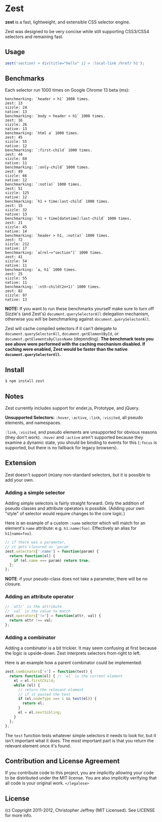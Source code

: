 # Zest

__zest__ is a fast, lightweight, and extensible CSS selector engine.

Zest was designed to be very concise while still supporting CSS3/CSS4
selectors and remaining fast.

## Usage

``` js
zest('section! > div[title="hello" i] > :local-link /href/ h1');
```

## Benchmarks

Each selector run 1000 times on Google Chrome 13 beta (ms):

    benchmarking: `header > h1` 1000 times.
    zest: 13
    sizzle: 24
    native: 13
    benchmarking: `body > header > h1` 1000 times.
    zest: 16
    sizzle: 26
    native: 13
    benchmarking: `html a` 1000 times.
    zest: 45
    sizzle: 55
    native: 12
    benchmarking: `:first-child` 1000 times.
    zest: 44
    sizzle: 68
    native: 11
    benchmarking: `:only-child` 1000 times.
    zest: 49
    sizzle: 66
    native: 12
    benchmarking: `:not(a)` 1000 times.
    zest: 51
    sizzle: 125
    native: 12
    benchmarking: `h1 + time:last-child` 1000 times.
    zest: 15
    sizzle: 32
    native: 13
    benchmarking: `h1 + time[datetime]:last-child` 1000 times.
    zest: 21
    sizzle: 45
    native: 14
    benchmarking: `header > h1, :not(a)` 1000 times.
    zest: 72
    sizzle: 212
    native: 17
    benchmarking: `a[rel~="section"]` 1000 times.
    zest: 41
    sizzle: 54
    native: 11
    benchmarking: `a, h1` 1000 times.
    zest: 25
    sizzle: 55
    native: 11
    benchmarking: `:nth-child(2n+1)` 1000 times.
    zest: 82
    sizzle: 97
    native: 13

__NOTE:__ If you want to run these benchmarks yourself make sure to turn off
Sizzle's (and Zest's) `document.querySelectorAll` delegation mechanism,
otherwise you will be benchmarking against `document.querySelectorAll`.

Zest will cache compiled selectors if it can't delegate to
`document.querySelectorAll`, `document.getElementById`, or
`document.getElementsByClassName` (depending). __The benchmark tests you see
above were performed with the caching mechanism disabled. If caching were
enabled, Zest would be faster than the native `document.querySelectorAll`.__

## Install

``` bash
$ npm install zest
```

## Notes

Zest currently includes support for ender.js, Prototype, and jQuery.

__Unsupported Selectors:__ `:hover`, `:active`, `:link`, `:visited`, all pseudo
elements, and namespaces.

`:link`, `:visited`, and pseudo elements are unsupported for obvious reasons
(they don't work). `:hover` and `:active` aren't supported because they examine
a dynamic state, you should be binding to events for this (`:focus` is
supported, but there is no fallback for legacy browsers).

## Extension

Zest doesn't support (m)any non-standard selectors, but it is possible to add
your own.

### Adding a simple selector

Adding simple selectors is fairly straight forward. Only the addition of pseudo
classes and attribute operators is possible. (Adding your own "style" of
selector would require changes to the core logic.)

Here is an example of a custom `:name` selector which will match for an
element's `name` attribute: e.g. `h1:name(foo)`. Effectively an alias
for `h1[name=foo]`.

``` js
// if there was a parameter,
// it gets closured as `param`
zest.selectors[':name'] = function(param) {
  return function(el) {
    if (el.name === param) return true;
  };
};
```

__NOTE__: if your pseudo-class does not take a parameter, there will be no
closure.

### Adding an attribute operator

``` js
// `attr` is the attribute
// `val` is the value to match
zest.operators['!='] = function(attr, val) {
  return attr !== val;
};
```

### Adding a combinator

Adding a combinator is a bit trickier. It may seem confusing at first because
the logic is upside-down. Zest interprets selectors from right to left.

Here is an example how a parent combinator could be implemented:

``` js
zest.combinators['<'] = function(test) {
  return function(el) { // `el` is the current element
    el = el.firstChild;
    while (el) {
      // return the relevant element
      // if it passed the test
      if (el.nodeType === 1 && test(el)) {
        return el;
      }
      el = el.nextSibling;
    }
  };
};
```

The `test` function tests whatever simple selectors it needs to look for, but
it isn't important what it does. The most important part is that you return
the relevant element once it's found.

## Contribution and License Agreement

If you contribute code to this project, you are implicitly allowing your code
to be distributed under the MIT license. You are also implicitly verifying that
all code is your original work. `</legalese>`

## License

(c) Copyright 2011-2012, Christopher Jeffrey (MIT Licensed).
See LICENSE for more info.
